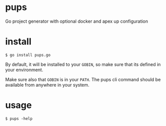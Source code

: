 # pups
Go project generator with optional docker and apex up configuration

# install
`$ go install pups.go`

By default, it will be installed to your `GOBIN`, so make sure that 
its defined in your environment.

Make sure also that `GOBIN` is in your `PATH`.
The pups cli command should be available from anywhere in your system.

# usage
`$ pups -help`
